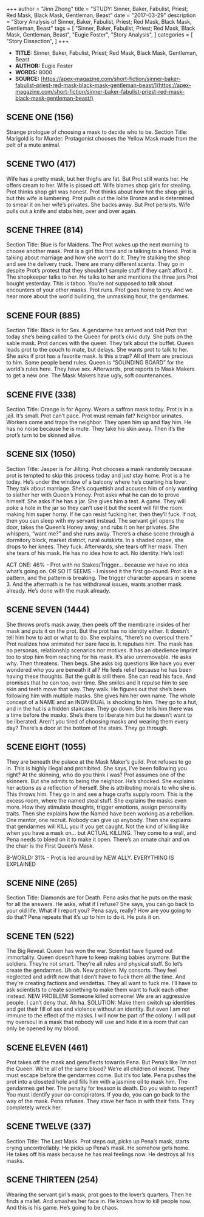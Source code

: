 +++
author = "Jinn Zhong"
title = "STUDY: Sinner, Baker, Fabulist, Priest; Red Mask, Black Mask, Gentleman, Beast"
date = "2017-03-29"
description = "Story Analysis of Sinner, Baker, Fabulist, Priest; Red Mask, Black Mask, Gentleman, Beast"
tags = [
    "Sinner, Baker, Fabulist, Priest; Red Mask, Black Mask, Gentleman, Beast",
    "Eugie Foster",
    "Story Analysis",
]
categories = [
    "Story Dissection",
]
+++

* **TITLE:** Sinner, Baker, Fabulist, Priest; Red Mask, Black Mask, Gentleman, Beast
* **AUTHOR:** Eugie Foster
* **WORDS:** 8000
* **SOURCE:** [https://apex-magazine.com/short-fiction/sinner-baker-fabulist-priest-red-mask-black-mask-gentleman-beast/](https://apex-magazine.com/short-fiction/sinner-baker-fabulist-priest-red-mask-black-mask-gentleman-beast/)

## SCENE ONE (156)
Strange prologue of choosing a mask to decide who to be. Section Title: Marigold is for Murder. Protagonist chooses the Yellow Mask made from the pelt of a mute animal.

## SCENE TWO (417)
Wife has a pretty mask, but her thighs are fat. But Prot still wants her. He offers cream to her. Wife is pissed off. Wife blames shop girls for stealing. Prot thinks shop girl was honest. Prot thinks about how hot the shop girl is, but this wife is lumbering. Prot pulls out the Iolite Bronze and is determined to smear it on her wife’s privates. She backs away. But Prot persists. Wife pulls out a knife and stabs him, over and over again.

## SCENE THREE (814)
Section Title: Blue is for Maidens. The Prot wakes up the next morning to choose another mask. Prot is a girl this time and is talking to a friend. Prot is talking about marriage and how she won’t do it. They’re stalking the shop and see the delivery truck. There are many different scents. They go in despite Prot’s protest that they shouldn’t sample stuff if they can’t afford it. The shopkeeper talks to her. He talks to her and mentions the three jars Prot bought yesterday. This is taboo. You’re not supposed to talk about encounters of your other masks. Prot runs. Prot goes home to cry. And we hear more about the world building, the unmasking hour, the gendarmes. 

## SCENE FOUR (885)
Section Title: Black is for Sex. A gendarme has arrived and told Prot that today she’s being called to the Queen for prot’s civic duty. She puts on the sable mask. Prot dances with the queen. They talk about the buffet. Queen leads prot to the couch to mate, but delays. She wants prot to talk to her. She asks if prot has a favorite mask. Is this a trap? All of them are precious to him. Some people bend rules. Queen is “SOUNDING BOARD” for the world’s rules here. They have sex. Afterwards, prot reports to Mask Makers to get a new one. The Mask Makers have ugly, soft countenances.

## SCENE FIVE (338)
Section Title: Orange is for Agony. Wears a saffron mask today. Prot is in a jail. It’s small. Prot can’t pace. Prot must remain fat? Neighbor urinates. Workers come and traps the neighbor. They open him up and flay him. He has no noise because he is mute. They take his skin away. Then it’s the prot’s turn to be skinned alive.

## SCENE SIX (1050)
Section Title: Jasper is for Jilting. Prot chooses a mask randomly because prot is tempted to skip this process today and just stay home. Prot is a he today. He’s under the window of a balcony where he’s courting his lover. They talk about marriage. She’s coquettish and accuses him of only wanting to slather her with Queen’s Honey. Prot asks what he can do to prove himself. She asks if he has a jar. She gives him a test. A game. They will poke a hole in the jar so they can’t use it but the scent will fill the room making him super horny. If he can resist fucking her, then they’ll fuck. If not, then you can sleep with my servant instead. The servant girl opens the door, takes the Queen’s Honey away, and rubs it on her privates. She whispers, “want me?” and she runs away. There’s a chase scene through a dormitory block, market district, rural outskirts. In a shaded copse, she drops to her knees. They fuck. Afterwards, she tears off her mask. Then she tears of his mask. He has no idea how to act. No identity. He’s lost!

ACT ONE: 46% - Prot with no Stakes/Trigger… because we have no idea what’s going on.
OR SO IT SEEMS - I missed it the first go-round. Prot is in a pattern, and the pattern is breaking.
The trigger character appears in scene 3. And the aftermath is he has withdrawal issues, wants another mask already. He’s done with the mask already.

## SCENE SEVEN (1444)
She throws prot’s mask away, then peels off the membrane insides of her mask and puts it on the prot. But the prot has no identity either. It doesn’t tell him how to act or what to do. She explains, “there’s no oversoul there.” Prot realizes how animated her bare face is. It repulses him. The mask has no personas, relationship scenarios nor motives. It has an obedience imprint too to stop him from reaching for his mask. It’s also unremovable. He asks why. Then threatens. Then begs. She asks big questions like have you ever wondered who you are beneath it all? He feels relief because he has been having these thoughts. But the guilt is still there. She can read his face. And promises that he can too, over time. She smiles and it repulse him to see skin and teeth move that way. They walk. He figures out that she’s been following him with multiple masks. She gives him her own name. The whole concept of a NAME and an INDIVIDUAL is shocking to him. They go to a hut, and in the hut is a hidden staircase. They go down. She tells him there was a time before the masks. She’s there to liberate him but he doesn’t want to be liberated. Aren’t you tired of choosing masks and wearing them every day? There’s a door at the bottom of the stairs. They go through.

## SCENE EIGHT (1055)
They are beneath the palace at the Mask Maker’s guild. Prot refuses to go in. This is highly illegal and prohibited. She says, I’ve been following you right? At the skinning, who do you think i was? Prot assumes one of the skinners. But she admits to being the neighbor. He’s shocked. She explains her actions as a reflection of herself. She is attributing morals to who she is. This throws him. They go in and see a huge crafts supply room. This is the excess room, where the named steal stuff. She explains the masks even more. How they stimulate thoughts, trigger emotions, assign personality traits. Then she explains how the Named have been working as a rebellion. One mentor, one recruit. Nobody can give up anybody. Then she explains that gendarmes will KILL you if you get caught. Not the kind of killing like when you have a mask on… but ACTUAL KILLING. They come to a wall, and Pena needs to bleed on it to make it open. There’s an ornate chair and on the chair is the First Queen’s Mask. 

B-WORLD: 31% - Prot is led around by NEW ALLY. EVERYTHING IS EXPLAINED

## SCENE NINE (265)
Section Title: Diamonds are for Death. Pena asks that he puts on the mask for all the answers. He asks, what if I refuse? She says, you can go back to your old life. What if I report you? Pena says, really? How are you going to do that? Pena repeats that it’s up to him to do it. He puts it on.

## SCENE TEN (522)
The Big Reveal. Queen has won the war. Scientist have figured out immortality. Queen doesn’t have to keep making babies anymore. But the soldiers. They’re not smart. They’re all rules and physical stuff. So let’s create the gendarmes. Uh oh. New problem. My consorts. They feel neglected and adrift now that I don’t have to fuck them all the time. And they’re creating factions and vendettas. They all want to fuck me. I’ll have to ask scientists to create something to make them want to fuck each other instead. NEW PROBLEM! Someone killed someone! We are an aggressive people. I can’t deny that. Ah ha. SOLUTION: Make them switch up identities and get their fill of sex and violence without an identity. But even I am not immune to the effect of the masks. I will now be part of the colony. I will put my oversoul in a mask that nobody will use and hide it in a room that can only be opened by my blood.

## SCENE ELEVEN (461)
Prot takes off the mask and genuflects towards Pena. But Pena’s like I’m not the Queen. We’re all of the same blood? We’re all children of incest. They must escape before the gendarmes come. But it’s too late. Pena pushes the prot into a closeted hole and fills him with a jasmine oil to mask him. The gendarmes get her. The penalty for treason is death. Do you wish to repent? You must identify your co-conspirators. If you do, you can go back to the way of the mask. Pena refuses. They stave her face in with their fists. They completely wreck her.

## SCENE TWELVE (337)
Section Title: The Last Mask. Prot steps out, picks up Pena’s mask, starts crying uncontrollably. He picks up Pena’s mask. He somehow gets home. He takes off his mask because he has real feelings now. He destroys all his masks. 

## SCENE THIRTEEN (254)
Wearing the servant girl’s mask, prot goes to the lover’s quarters. Then he finds a mallet. And smashes her face in. He knows how to kill people now. And this is his game. He’s going to be chaos.
